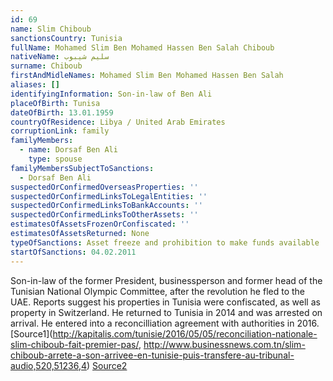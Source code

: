 ```yaml
---
id: 69
name: Slim Chiboub
sanctionsCountry: Tunisia
fullName: Mohamed Slim Ben Mohamed Hassen Ben Salah Chiboub
nativeName: سليم شيبوب
surname: Chiboub
firstAndMidleNames: Mohamed Slim Ben Mohamed Hassen Ben Salah
aliases: []
identifyingInformation: Son-in-law of Ben Ali
placeOfBirth: Tunisa
dateOfBirth: 13.01.1959
countryOfResidence: Libya / United Arab Emirates
corruptionLink: family
familyMembers:
  - name: Dorsaf Ben Ali
    type: spouse
familyMembersSubjectToSanctions:
  - Dorsaf Ben Ali
suspectedOrConfirmedOverseasProperties: ''
suspectedOrConfirmedLinksToLegalEntities: ''
suspectedOrConfirmedLinksToBankAccounts: ''
suspectedOrConfirmedLinksToOtherAssets: ''
estimatesOfAssetsFrozenOrConfiscated: ''
estimatesOfAssetsReturned: None
typeOfSanctions: Asset freeze and prohibition to make funds available
startOfSanctions: 04.02.2011
---
```

Son-in-law of the former President, businessperson and former head of the 
Tunisian National Olympic Committee, after the revolution he fled to the UAE. 
Reports suggest his properties in Tunisia were confiscated, as well as property 
in Switzerland. He returned to Tunisia in 2014 and was arrested on arrival. He 
entered into a reconcilliation agreement with authorities in 2016. 
[Source1](http://kapitalis.com/tunisie/2016/05/05/reconciliation-nationale-slim-chiboub-fait-premier-pas/, 
http://www.businessnews.com.tn/slim-chiboub-arrete-a-son-arrivee-en-tunisie-puis-transfere-au-tribunal-audio,520,51236,4) 
[Source2](https://www.jeuneafrique.com/mag/586420/politique/tunisie-que-devient-slim-chiboub/) 

